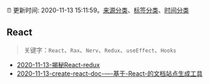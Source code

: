 :alarm_clock: 更新时间: 2020-11-13 15:11:59。[来源分类](../README.md)、[标签分类](../TAGS.md)、[时间分类](../TIMELINE.md)

## React


> 关键字：`React`、`Rax`、`Nerv`、`Redux`、`useEffect`、`Hooks`



- [2020-11-13-揭秘React-redux](https://juejin.im/post/6894542873551699976) 
- [2020-11-13-create-react-doc-—-基于-React-的文档站点生成工具](https://www.v2ex.com/t/725020) 